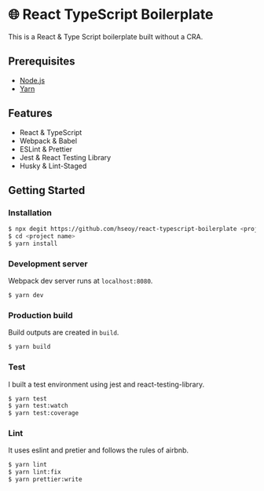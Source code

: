 # 🌐 React TypeScript Boilerplate

This is a React & Type Script boilerplate built without a CRA.

## Prerequisites

- [Node.js](https://nodejs.org/)
- [Yarn](https://yarnpkg.com/)

## Features

- React & TypeScript
- Webpack & Babel
- ESLint & Prettier
- Jest & React Testing Library
- Husky & Lint-Staged

## Getting Started

### Installation

```bash
$ npx degit https://github.com/hseoy/react-typescript-boilerplate <project name>
$ cd <project name>
$ yarn install
```

### Development server

Webpack dev server runs at `localhost:8080`.

```bash
$ yarn dev
```

### Production build

Build outputs are created in `build`.

```bash
$ yarn build
```

### Test

I built a test environment using jest and react-testing-library.

```bash
$ yarn test
$ yarn test:watch
$ yarn test:coverage
```

### Lint

It uses eslint and pretier and follows the rules of airbnb.

```bash
$ yarn lint
$ yarn lint:fix
$ yarn prettier:write
```
